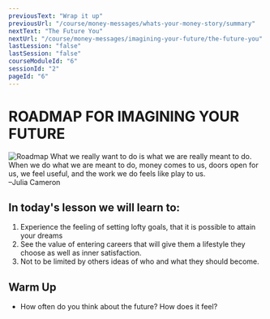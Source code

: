 ```yaml
---
previousText: "Wrap it up"
previousUrl: "/course/money-messages/whats-your-money-story/summary"
nextText: "The Future You"
nextUrl: "/course/money-messages/imagining-your-future/the-future-you"
lastLession: "false"
lastSession: "false"
courseModuleId: "6"
sessionId: "2"
pageId: "6"
---
```



# ROADMAP FOR IMAGINING YOUR FUTURE
![Roadmap](/assets/img/roadmap.png)
<sparkle-character-intro class="shift-up-overlap" position="right" character="jen">
What we really want to do is what we are really meant to do. When we do what we are meant to do, money comes to us, doors open for us, we feel useful, and the work we do feels like play to us.<br /> 
–Julia Cameron
</sparkle-character-intro>

## In today's lesson we will learn to:

1. Experience the feeling of setting lofty goals, that it is possible to attain your dreams
2. See the value of entering careers that will give them a lifestyle they choose as well as inner satisfaction.
3. Not to be limited by others ideas of who and what they should become.

## Warm Up
- How often do you think about the future? How does it feel? 